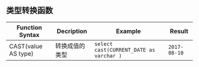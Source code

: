 ## 类型转换函数

| Function Syntax     | Decription | Example                                  | Result           |
| ------------------- | ---------- | ---------------------------------------- | ---------------- |
| CAST(value AS type) | 转换成值的类型    | ```select cast(CURRENT_DATE as varchar )``` | ```2017-08-10``` |